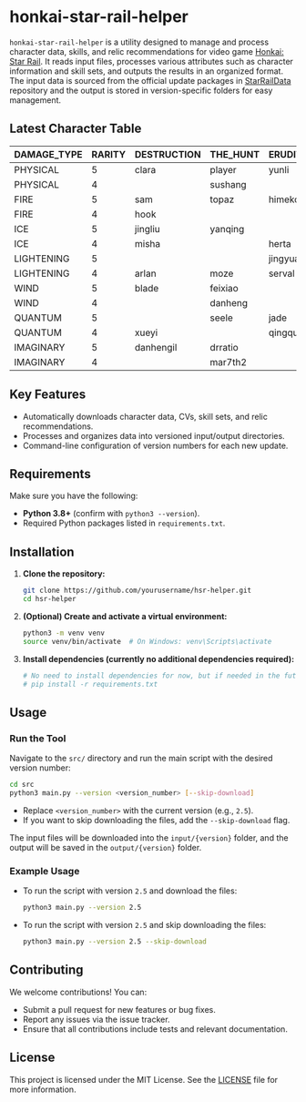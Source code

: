 
# honkai-star-rail-helper

`honkai-star-rail-helper` is a utility designed to manage and process character data, skills, and relic recommendations for video  game [Honkai: Star Rail](https://en.wikipedia.org/wiki/Honkai:_Star_Rail). It reads input files, processes various attributes such as character information and skill sets, and outputs the results in an organized format. The input data is sourced from the official update packages in [StarRailData](https://github.com/Dimbreath/StarRailData/tree/master) repository and the output is stored in version-specific folders for easy management.

## Latest Character Table
<!-- CHARACTER_TABLE_START -->
| DAMAGE_TYPE | RARITY | DESTRUCTION        | THE_HUNT | ERUDITION | HARMONY | NIHILITY      | PRESERVATION | ABUNDANCE |
| ----------- | ------ | ------------------ | -------- | --------- | ------- | ------------- | ------------ | --------- |
| PHYSICAL    | 5      | clara|player|yunli | boothill | argenti   | robin   |               |              |           |
| PHYSICAL    | 4      |                    | sushang  |           | hanya   | luka          |              | natasha   |
| FIRE        | 5      | sam                | topaz    | himeko    |         | jiaoqiu       | player2      | lingsha   |
| FIRE        | 4      | hook               |          |           | asta    | guinaifen     |              | gallagher |
| ICE         | 5      | jingliu            | yanqing  |           | ruanmei |               | gepard       |           |
| ICE         | 4      | misha              |          | herta     |         | pela          | mar7th       |           |
| LIGHTENING  | 5      |                    |          | jingyuan  |         | acheron|kafka |              | bailu     |
| LIGHTENING  | 4      | arlan              | moze     | serval    | tingyun |               |              |           |
| WIND        | 5      | blade              | feixiao  |           | bronya  | blackswan     |              | huohuo    |
| WIND        | 4      |                    | danheng  |           |         | sampo         |              |           |
| QUANTUM     | 5      |                    | seele    | jade      | sparkle | silverwolf    | fuxuan       |           |
| QUANTUM     | 4      | xueyi              |          | qingque   |         |               |              | lynx      |
| IMAGINARY   | 5      | danhengil          | drratio  |           | player3 | welt          | aventurine   | luocha    |
| IMAGINARY   | 4      |                    | mar7th2  |           | yukong  |               |              |           |
<!-- CHARACTER_TABLE_END -->

## Key Features
- Automatically downloads character data, CVs, skill sets, and relic recommendations.
- Processes and organizes data into versioned input/output directories.
- Command-line configuration of version numbers for each new update.

## Requirements

Make sure you have the following:
- **Python 3.8+** (confirm with `python3 --version`).
- Required Python packages listed in `requirements.txt`.

## Installation

1. **Clone the repository:**
   ```bash
   git clone https://github.com/yourusername/hsr-helper.git
   cd hsr-helper
   ```

2. **(Optional) Create and activate a virtual environment:**
   ```bash
   python3 -m venv venv
   source venv/bin/activate  # On Windows: venv\Scripts\activate
   ```

3. **Install dependencies (currently no additional dependencies required):**
   ```bash
   # No need to install dependencies for now, but if needed in the future:
   # pip install -r requirements.txt
   ```

## Usage

### Run the Tool
   Navigate to the `src/` directory and run the main script with the desired version number:
   ```bash
   cd src
   python3 main.py --version <version_number> [--skip-download]
   ```

   - Replace `<version_number>` with the current version (e.g., `2.5`).
   - If you want to skip downloading the files, add the `--skip-download` flag.

   The input files will be downloaded into the `input/{version}` folder, and the output will be saved in the `output/{version}` folder.

### Example Usage

- To run the script with version `2.5` and download the files:
  ```bash
  python3 main.py --version 2.5
  ```

- To run the script with version `2.5` and skip downloading the files:
  ```bash
  python3 main.py --version 2.5 --skip-download
  ```

## Contributing

We welcome contributions! You can:
- Submit a pull request for new features or bug fixes.
- Report any issues via the issue tracker.
- Ensure that all contributions include tests and relevant documentation.

## License

This project is licensed under the MIT License. See the [LICENSE](LICENSE) file for more information.
